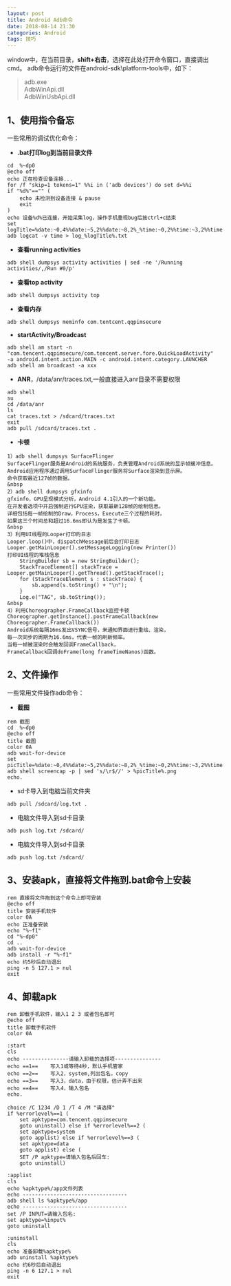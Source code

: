 ```yaml
---
layout: post
title: Android Adb命令
date: 2018-08-14 21:30
categories: Android
tags: 技巧
---
```


window中，在当前目录，**shift+右击**，选择在此处打开命令窗口，直接调出cmd。
adb命令运行的文件在android-sdk\platform-tools中，如下：
> adb.exe   
> AdbWinApi.dll  
> AdbWinUsbApi.dll


## 1、使用指令备忘   
一些常用的调试优化命令：

* **.bat打印log到当前目录文件**
```
cd  %~dp0
@echo off
echo 正在检查设备连接...
for /f "skip=1 tokens=1" %%i in ('adb devices') do set d=%%i
if "%d%"=="" (
    echo 未检测到设备连接 & pause
    exit
)
echo 设备%d%已连接，开始采集log，操作手机重现bug后按ctrl+c结束
set logTitle=%date:~0,4%%date:~5,2%%date:~8,2%_%time:~0,2%%time:~3,2%%time:~6,2%_%time:~9,2%
adb logcat -v time > log_%logTitle%.txt  
``` 
* **查看running activities**
```  
adb shell dumpsys activity activities | sed -ne '/Running activities/,/Run #0/p'
```  
* **查看top activity**
```  
adb shell dumpsys activity top
``` 
* **查看内存**
```  
adb shell dumpsys meminfo com.tentcent.qqpimsecure
``` 
* **startActivity/Broadcast**  
```  
adb shell am start -n "com.tencent.qqpimsecure/com.tencent.server.fore.QuickLoadActivity" 
-a android.intent.action.MAIN -c android.intent.category.LAUNCHER  
adb shell am broadcast -a xxx
```  
* **ANR**，/data/anr/traces.txt,一般直接进入anr目录不需要权限
```  
adb shell
su
cd /data/anr
ls
cat traces.txt > /sdcard/traces.txt
exit
adb pull /sdcard/traces.txt .
```  
* **卡顿**
``` 
1）adb shell dumpsys SurfaceFlinger 
SurfaceFlinger服务是Android的系统服务，负责管理Android系统的显示帧缓冲信息。
Android应用程序通过调用SurfaceFlinger服务将Surface渲染到显示屏。 
命令获取最近127帧的数据。  
&nbsp 			
2）adb shell dumpsys gfxinfo    
gfxinfo，GPU呈现模式分析，Android 4.1引入的一个新功能。
在开发者选项中开启强制进行GPU渲染，获取最新128帧的绘制信息。
详细包括每一帧绘制的Draw，Process，Execute三个过程的耗时，
如果这三个时间总和超过16.6ms即认为是发生了卡顿。  
&nbsp
3）利用UI线程的Looper打印的日志    
Looper.loop()中，dispatchMessage前后会打印日志
Looper.getMainLooper().setMessageLogging(new Printer())
打印UI线程的堆栈信息
	StringBuilder sb = new StringBuilder();
	StackTraceElement[] stackTrace = Looper.getMainLooper().getThread().getStackTrace();
	for (StackTraceElement s : stackTrace) {
	    sb.append(s.toString() + "\n");
	}
	Log.e("TAG", sb.toString());
&nbsp
4）利用Choreographer.FrameCallback监控卡顿  
Choreographer.getInstance().postFrameCallback(new Choreographer.FrameCallback())
Android系统每隔16ms发出VSYNC信号，来通知界面进行重绘、渲染，
每一次同步的周期为16.6ms，代表一帧的刷新频率。
当每一帧被渲染时会触发回调FrameCallback，
FrameCallback回调doFrame(long frameTimeNanos)函数。
``` 

## 2、文件操作    
一些常用文件操作adb命令：

* **截图**
```  
rem 截图
cd  %~dp0
@echo off
title 截图
color 0A
adb wait-for-device
set picTitle=%date:~0,4%%date:~5,2%%date:~8,2%_%time:~0,2%%time:~3,2%%time:~6,2%_%time:~9,2%
adb shell screencap -p | sed 's/\r$//' > %picTitle%.png
echo.
```  
* sd卡导入到电脑当前文件夹
``` 
adb pull /sdcard/log.txt .
``` 
* 电脑文件导入到sd卡目录
``` 
adb push log.txt /sdcard/
``` 
* 电脑文件导入到sd卡目录
``` 
adb push log.txt /sdcard/
```    

##  3、安装apk，直接将文件拖到.bat命令上安装
```  
rem 直接将文件拖到这个命令上即可安装
@echo off
title 安装手机软件
color 0A
echo 正准备安装
echo "%~f1"
cd "%~dp0"
cd ..
adb wait-for-device
adb install -r "%~f1"
echo 约5秒后自动退出
ping -n 5 127.1 > nul
exit
```   

## 4、卸载apk  
```   
rem 卸载手机软件，输入1 2 3 或者包名即可
@echo off
title 卸载手机软件
color 0A

:start
cls
echo ---------------请输入卸载的选择项---------------
echo ==1==    写入1或等待4秒，默认手机管家
echo ==2==    写入2，system,列出包名，copy
echo ==3==    写入3，data，由于权限，估计弄不出来
echo ==4==    写入4，输入包名
echo.

choice /C 1234 /D 1 /T 4 /M "请选择"
if %errorlevel%==1 (
    set apktype=com.tencent.qqpimsecure 
    goto uninstall) else if %errorlevel%==2 (
    set apktype=system
    goto applist) else if %errorlevel%==3 (
    set apktype=data
    goto applist) else (
    SET /P apktype=请输入包名后回车:
    goto uninstall)

:applist
cls
echo %apktype%/app文件列表
echo ----------------------------------
adb shell ls %apktype%/app
echo ----------------------------------
set /P INPUT=请输入包名:
set apktype=%input%
goto uninstall

:uninstall
cls
echo 准备卸载%apktype%
adb uninstall %apktype%
echo 约6秒后自动退出
ping -n 6 127.1 > nul
exit  
```   